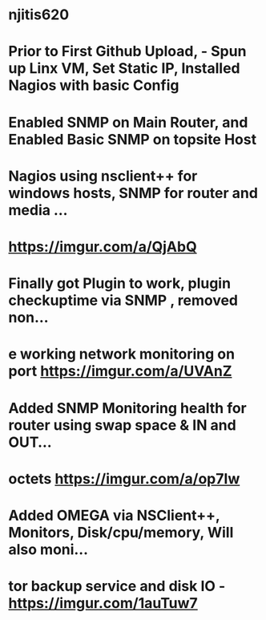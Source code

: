 # njitis620

#  Prior to First Github Upload, - Spun up Linx VM, Set Static IP, Installed Nagios with basic Config 
#  Enabled SNMP on Main Router, and Enabled Basic SNMP on topsite Host
#  Nagios using nsclient++ for windows hosts, SNMP for router and media …
#  https://imgur.com/a/QjAbQ
#  Finally got Plugin to work, plugin checkuptime via SNMP , removed non…
#  e working network monitoring on port https://imgur.com/a/UVAnZ
#  Added SNMP Monitoring health for router using swap space & IN and OUT…
#  octets https://imgur.com/a/op7Iw
#  Added OMEGA via NSClient++, Monitors, Disk/cpu/memory, Will also moni…
#  tor backup service and disk IO - https://imgur.com/1auTuw7


